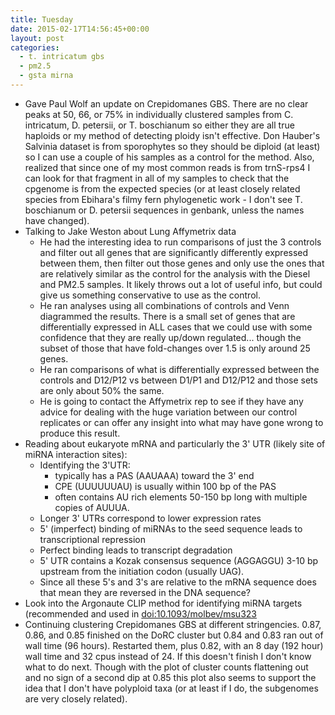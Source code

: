 ```yaml
---
title: Tuesday
date: 2015-02-17T14:56:45+00:00
layout: post
categories:
  - t. intricatum gbs
  - pm2.5
  - gsta mirna
---
```

  * Gave Paul Wolf an update on Crepidomanes GBS. There are no clear peaks at 50, 66, or 75% in individually clustered samples from C. intricatum, D. petersii, or T. boschianum so either they are all true haploids or my method of detecting ploidy isn't effective. Don Hauber's Salvinia dataset is from sporophytes so they should be diploid (at least) so I can use a couple of his samples as a control for the method. Also, realized that since one of my most common reads is from trnS-rps4 I can look for that fragment in all of my samples to check that the cpgenome is from the expected species (or at least closely related species from Ebihara's filmy fern phylogenetic work - I don't see T. boschianum or D. petersii sequences in genbank, unless the names have changed).
  * Talking to Jake Weston about Lung Affymetrix data
      * He had the interesting idea to run comparisons of just the 3 controls and filter out all genes that are significantly differently expressed between them, then filter out those genes and only use the ones that are relatively similar as the control for the analysis with the Diesel and PM2.5 samples. It likely throws out a lot of useful info, but could give us something conservative to use as the control.
      * He ran analyses using all combinations of controls and Venn diagrammed the results. There is a small set of genes that are differentially expressed in ALL cases that we could use with some confidence that they are really up/down regulated... though the subset of those that have fold-changes over 1.5 is only around 25 genes.
      * He ran comparisons of what is differentially expressed between the controls and D12/P12 vs between D1/P1 and D12/P12 and those sets are only about 50% the same.
      * He is going to contact the Affymetrix rep to see if they have any advice for dealing with the huge variation between our control replicates or can offer any insight into what may have gone wrong to produce this result.
  * Reading about eukaryote mRNA and particularly the 3' UTR (likely site of miRNA interaction sites):
      * Identifying the 3'UTR:
          * typically has a PAS (AAUAAA) toward the 3' end
          * CPE (UUUUUUAU) is usually within 100 bp of the PAS
          * often contains AU rich elements 50-150 bp long with multiple copies of AUUUA.
      * Longer 3' UTRs correspond to lower expression rates
      * 5' (imperfect) binding of miRNAs to the seed sequence leads to transcriptional repression
      * Perfect binding leads to transcript degradation
      * 5' UTR contains a Kozak consensus sequence (AGGAGGU) 3-10 bp upstream from the initiation codon (usually UAG).
      * Since all these 5's and 3's are relative to the mRNA sequence does that mean they are reversed in the DNA sequence?
  * Look into the Argonaute CLIP method for identifying miRNA targets (recommended and used in <a href="http://doi.org/10.1093/molbev/msu323">doi:10.1093/molbev/msu323</a>
  * Continuing clustering Crepidomanes GBS at different stringencies. 0.87, 0.86, and 0.85 finished on the DoRC cluster but 0.84 and 0.83 ran out of wall time (96 hours). Restarted them, plus 0.82, with an 8 day (192 hour) wall time and 32 cpus instead of 24. If this doesn't finish I don't know what to do next. Though with the plot of cluster counts flattening out and no sign of a second dip at 0.85 this plot also seems to support the idea that I don't have polyploid taxa (or at least if I do, the subgenomes are very closely related).
